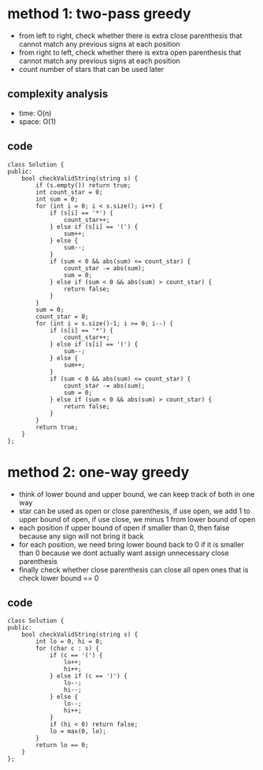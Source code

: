 # method 1: two-pass greedy
- from left to right, check whether there is extra close parenthesis that cannot match any previous signs at each position
- from right to left, check whether there is extra open parenthesis that cannot match any previous signs at each position
- count number of stars that can be used later

## complexity analysis
- time: O(n)
- space: O(1)

## code
``` 
class Solution {
public:
    bool checkValidString(string s) {
        if (s.empty()) return true;
        int count_star = 0;
        int sum = 0;
        for (int i = 0; i < s.size(); i++) {
            if (s[i] == '*') {
                count_star++;
            } else if (s[i] == '(') {
                sum++;
            } else {
                sum--;
            }
            if (sum < 0 && abs(sum) <= count_star) {
                count_star -= abs(sum);
                sum = 0;
            } else if (sum < 0 && abs(sum) > count_star) {
                return false;
            }
        }
        sum = 0;
        count_star = 0;
        for (int i = s.size()-1; i >= 0; i--) {
            if (s[i] == '*') {
                count_star++;
            } else if (s[i] == '(') {
                sum--;
            } else {
                sum++;
            }
            if (sum < 0 && abs(sum) <= count_star) {
                count_star -= abs(sum);
                sum = 0;
            } else if (sum < 0 && abs(sum) > count_star) {
                return false;
            }
        }
        return true;
    }
};
```

# method 2: one-way greedy
- think of lower bound and upper bound, we can keep track of both in one way
- star can be used as open or close parenthesis, if use open, we add 1 to upper bound of open, if use close, we minus 1 from lower bound of open
- each position if upper bound of open if smaller than 0, then false because any sign will not bring it back
- for each position, we need bring lower bound back to 0 if it is smaller than 0 because we dont actually want assign unnecessary close parenthesis
- finally check whether close parenthesis can close all open ones that is check lower bound == 0

## code
```
class Solution {
public:
    bool checkValidString(string s) {
        int lo = 0, hi = 0;
        for (char c : s) {
            if (c == '(') {
                lo++;
                hi++;
            } else if (c == ')') {
                lo--;
                hi--;
            } else {
                lo--;
                hi++;
            }
            if (hi < 0) return false;
            lo = max(0, lo);
        }
        return lo == 0;
    }
};
```

